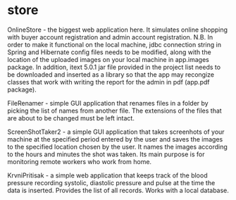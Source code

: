 # store

OnlineStore - the biggest web application here. It simulates online shopping with buyer account registration and admin account registration. 
N.B. In order to make it functional on the local machine, jdbc connection string in Spring and Hibernate config files needs to be modified, along with the location of the uploaded images on your local machine in app.images package. In addition, itext 5.0.1 jar file provided in the project list needs to be downloaded and inserted as a library so that the app may recongize classes that work with writing the report for the admin in pdf (app.pdf package).


FileRenamer - simple GUI application that renames files in a folder by picking the list of names from another file. 
The extensions of the files that are about to be changed must be left intact.

ScreenShotTaker2 - a simple GUI application that takes screenhots of your machine at the specified period entered by the user 
and saves the images to the specified location chosen by the user. It names the images according to the hours and minutes the shot
was taken. Its main purpose is for monitoring remote workers who work from home.

KrvniPritisak - a simple web application that keeps track of the blood pressure recording systolic, diastolic pressure and pulse at the time the data is inserted. Provides the list of all records. Works with a local database.
